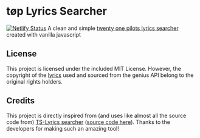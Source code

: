 # tøp Lyrics Searcher
[![Netlify Status](https://api.netlify.com/api/v1/badges/3a82b675-5bfc-42a9-a0f7-2fc097a2bdc0/deploy-status)](https://app.netlify.com/sites/toplyrics/deploys)
A clean and simple [twenty one pilots lyrics searcher](https://toplyrics.netlify.app) created with vanilla javascript

## License
This project is licensed under the included MIT License. However, the copyright of the [lyrics](https://github.com/MargauxThw/TS-lyrics) used and sourced from the genius API belong to the original rights holders.

## Credits
This project is directly inspired from (and uses like almost all the source code from) [TS-Lyrics searcher](https://ts-lyrics.netlify.app) ([source code here](https://github.com/MargauxThw/TS-lyrics-searcher)). Thanks to the developers for making such an amazing tool!
